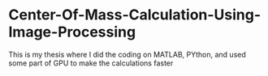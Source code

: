 # Center-Of-Mass-Calculation-Using-Image-Processing
This is my thesis where I did the coding on MATLAB, PYthon, and used some part of GPU to make the calculations faster

